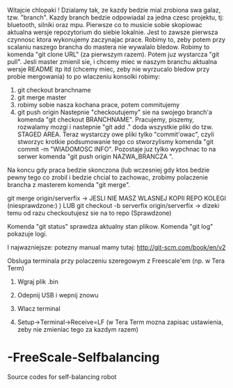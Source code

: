 Witajcie chlopaki !
Dzialamy tak, ze kazdy bedzie mial zrobiona swa galaz, tzw. "branch".
Kazdy branch bedzie odpowiadal za jedna czesc projektu, tj: bluetooth, silniki
oraz mpu.
Pierwsze co to musicie sobie skopiowac aktualna wersje repozytorium do siebie lokalnie.
Jest to zawsze pierwsza czynnosc ktora wykonujemy zaczynajac prace. Robimy to, zeby
potem przy scalaniu naszego brancha do mastera nie wywalalo bledow.
Robimy to komenda "git clone URL" (za pierwszym razem). Potem juz wystarcza "git pull".
Jesli master zmienil sie, i chcemy miec w naszym branchu aktualna wersje README itp itd (chcemy miec, zeby nie wyrzucalo bledow
przy probie mergowania) to po wlaczeniu konsolki robimy:
1) git checkout branchname 
2) git merge master
3) robimy sobie nasza kochana prace, potem commitujemy
4) git push origin
Nastepnie "checkoutujemy" sie na swojego branch'a komenda "git checkout BRANCHNAME".
Pracujemy, piszemy, rozwalamy mozgi i nastepnie "git add ." doda wszystkie pliki
do tzw. STAGED AREA. Teraz wystarczy owe pliki tylko "commit'owac", czyli stworzyc
krotkie podsumowanie tego co stworzylismy komenda "git commit -m "WIADOMOSC INFO".
Pozostaje juz tylko wypchnac to na serwer komenda "git push origin NAZWA_BRANCZA ".

Na koncu gdy praca bedzie skonczona (lub wczesniej gdy ktos bedzie pewny tego co zrobil i bedzie chcial to zachowac, zrobimy polaczenie brancha z masterem komenda "git merge".

git merge origin/serverfix -> JESLI NIE MASZ WLASNEJ KOPII REPO KOLEGI (niesprawdzone:) )
LUB
git checkout -b serverfix origin/serverfix -> dizeki temu od razu checkoutujesz sie na to repo (Sprawdzone)

Komenda "git status" sprawdza aktualny stan plikow.
Komenda "git log" pokazuje logi.


I najwazniejsze: potezny manual mamy tutaj: 
http://git-scm.com/book/en/v2


Obsluga terminala przy polaczeniu szeregowym z Freescale'em (np. w Tera Term)

1) Wgraj plik .bin

2) Odepnij USB i wepnij znowu

3) Wlacz terminal

4) Setup->Terminal->Receive=LF (w Tera Term mozna zapisac ustawienia, zeby nie zmieniac tego za kazdym razem)


# -FreeScale-Selfbalancing
Source codes for self-balancing robot
